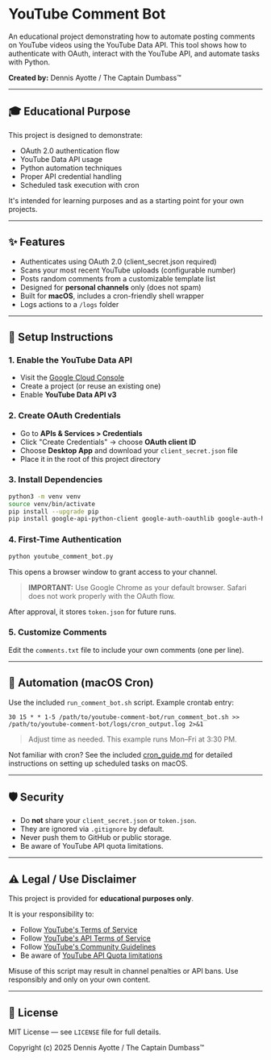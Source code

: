 # YouTube Comment Bot

An educational project demonstrating how to automate posting comments on YouTube videos using the YouTube Data API. This tool shows how to authenticate with OAuth, interact with the YouTube API, and automate tasks with Python.

**Created by:** Dennis Ayotte / The Captain Dumbass™

---

## 🎓 Educational Purpose

This project is designed to demonstrate:
- OAuth 2.0 authentication flow
- YouTube Data API usage
- Python automation techniques
- Proper API credential handling
- Scheduled task execution with cron

It's intended for learning purposes and as a starting point for your own projects.

---

## ✨ Features

- Authenticates using OAuth 2.0 (client_secret.json required)
- Scans your most recent YouTube uploads (configurable number)
- Posts random comments from a customizable template list
- Designed for **personal channels** only (does not spam)
- Built for **macOS**, includes a cron-friendly shell wrapper
- Logs actions to a `/logs` folder

---

## 🚀 Setup Instructions

### 1. Enable the YouTube Data API
- Visit the [Google Cloud Console](https://console.cloud.google.com/)
- Create a project (or reuse an existing one)
- Enable **YouTube Data API v3**

### 2. Create OAuth Credentials
- Go to **APIs & Services > Credentials**
- Click "Create Credentials" → choose **OAuth client ID**
- Choose **Desktop App** and download your `client_secret.json` file
- Place it in the root of this project directory

### 3. Install Dependencies
```bash
python3 -m venv venv
source venv/bin/activate
pip install --upgrade pip
pip install google-api-python-client google-auth-oauthlib google-auth-httplib2
```

### 4. First-Time Authentication
```bash
python youtube_comment_bot.py
```

This opens a browser window to grant access to your channel.  
> **IMPORTANT:** Use Google Chrome as your default browser. Safari does not work properly with the OAuth flow.

After approval, it stores `token.json` for future runs.

### 5. Customize Comments
Edit the `comments.txt` file to include your own comments (one per line).

---

## 🔁 Automation (macOS Cron)

Use the included `run_comment_bot.sh` script. Example crontab entry:
```cron
30 15 * * 1-5 /path/to/youtube-comment-bot/run_comment_bot.sh >> /path/to/youtube-comment-bot/logs/cron_output.log 2>&1
```

> Adjust time as needed. This example runs Mon–Fri at 3:30 PM.

Not familiar with cron? See the included [cron_guide.md](cron_guide.md) for detailed instructions on setting up scheduled tasks on macOS.

---

## 🛡️ Security

- Do **not** share your `client_secret.json` or `token.json`.
- They are ignored via `.gitignore` by default.
- Never push them to GitHub or public storage.
- Be aware of YouTube API quota limitations.

---

## ⚠️ Legal / Use Disclaimer

This project is provided for **educational purposes only**.

It is your responsibility to:
- Follow [YouTube's Terms of Service](https://www.youtube.com/t/terms)
- Follow [YouTube's API Terms of Service](https://developers.google.com/youtube/terms/api-services-terms-of-service)
- Follow [YouTube's Community Guidelines](https://www.youtube.com/howyoutubeworks/policies/community-guidelines/)
- Be aware of [YouTube API Quota limitations](https://developers.google.com/youtube/v3/getting-started#quota)

Misuse of this script may result in channel penalties or API bans. Use responsibly and only on your own content.

---

## 📄 License

MIT License — see `LICENSE` file for full details.

Copyright (c) 2025 Dennis Ayotte / The Captain Dumbass™
